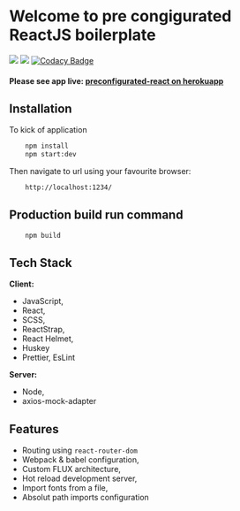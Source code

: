 # Welcome to pre congigurated ReactJS boilerplate

<a href="https://david-dm.org/michalmuchakr/preconfigurated-react" title="dependencies status"><img src="https://david-dm.org/michalmuchakr/preconfigurated-react/status.svg"/></a> <a href="https://david-dm.org/michalmuchakr/preconfigurated-react?type=dev" title="devDependencies status"><img src="https://david-dm.org/michalmuchakr/preconfigurated-react/dev-status.svg"/></a>
[![Codacy Badge](https://app.codacy.com/project/badge/Grade/50fdf5441c834ed2b30de2b818857ee5)](https://www.codacy.com/gh/michalmuchakr/preconfigurated-react/dashboard?utm_source=github.com&utm_medium=referral&utm_content=michalmuchakr/preconfigurated-react&utm_campaign=Badge_Grade)

<h4>
  Please see app live: 
  <a href="https://preconfigurated-react.herokuapp.com/">
    preconfigurated-react on herokuapp
  </a>
</h4>

## Installation 

To kick of application

```bash 
    npm install
    npm start:dev
```

Then navigate to url using your favourite browser: 

```bash 
    http://localhost:1234/
```

## Production build run command
```bash 
    npm build
```

## Tech Stack
**Client:**
-  JavaScript,
-  React,
-  SCSS,
-  ReactStrap,
-  React Helmet,
-  Huskey
-  Prettier, EsLint

**Server:**
-  Node,
-  axios-mock-adapter

  
## Features
-  Routing using `react-router-dom`
-  Webpack  & babel configuration,
-  Custom FLUX architecture,
-  Hot reload development server,
-  Import fonts from a file,
-  Absolut path imports configuration
